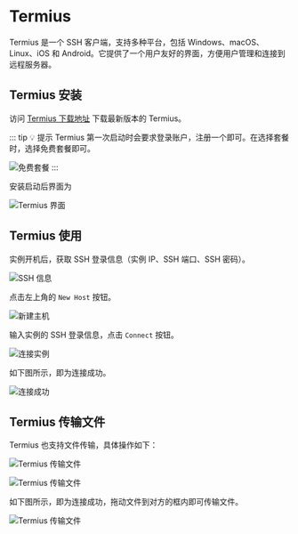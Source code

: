 # Termius

Termius 是一个 SSH 客户端，支持多种平台，包括 Windows、macOS、Linux、iOS 和 Android。它提供了一个用户友好的界面，方便用户管理和连接到远程服务器。

## Termius 安装

访问 [Termius 下载地址](https://termius.com/download) 下载最新版本的 Termius。

::: tip 💡 提示
Termius 第一次启动时会要求登录账户，注册一个即可。在选择套餐时，选择免费套餐即可。

![免费套餐](/guide/usage/practice/termius1.webp)
:::

安装启动后界面为

![Termius 界面](/guide/usage/practice/termius2.webp)

## Termius 使用

实例开机后，获取 SSH 登录信息（实例 IP、SSH 端口、SSH 密码）。

![SSH 信息](/guide/usage/practice/termius3.webp)

点击左上角的 `New Host` 按钮。

![新建主机](/guide/usage/practice/termius4.webp)

输入实例的 SSH 登录信息，点击 `Connect` 按钮。

![连接实例](/guide/usage/practice/termius5.webp)

如下图所示，即为连接成功。

![连接成功](/guide/usage/practice/termius6.webp)

## Termius 传输文件

Termius 也支持文件传输，具体操作如下：

![Termius 传输文件](/guide/usage/practice/termius7.webp)

![Termius 传输文件](/guide/usage/practice/termius8.webp)

如下图所示，即为连接成功，拖动文件到对方的框内即可传输文件。

![Termius 传输文件](/guide/usage/practice/termius9.webp)